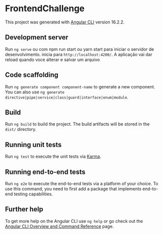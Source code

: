 # FrontendChallenge

This project was generated with [Angular CLI](https://github.com/angular/angular-cli) version 16.2.2.

## Development server

Run `ng serve` ou com npm run start ou yarn start para iniciar o servidor de desenvolvimento. inicia para `http://localhost:4200/`. A aplicação vai dar reload quando voce alterar e salvar um arquivo
## Code scaffolding

Run `ng generate component component-name` to generate a new component. You can also use `ng generate directive|pipe|service|class|guard|interface|enum|module`.

## Build

Run `ng build` to build the project. The build artifacts will be stored in the `dist/` directory.

## Running unit tests

Run `ng test` to execute the unit tests via [Karma](https://karma-runner.github.io).

## Running end-to-end tests

Run `ng e2e` to execute the end-to-end tests via a platform of your choice. To use this command, you need to first add a package that implements end-to-end testing capabilities.

## Further help

To get more help on the Angular CLI use `ng help` or go check out the [Angular CLI Overview and Command Reference](https://angular.io/cli) page.
